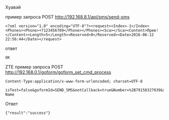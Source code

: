 Хуавэй

пример запроса POST http://192.168.8.1/api/sms/send-sms

```
<?xml version="1.0" encoding="UTF-8"?><request><Index>-1</Index><Phones><Phone>+7123456789</Phone></Phones><Sca></Sca><Content>Прив!</Content><Length>5</Length><Reserved>0</Reserved><Date>2016-06-12 22:56:44</Date></request>
```

ответ
```
OK
```

ZTE
пример запроса POST http://192.168.0.1/goform/goform_set_cmd_process
```
Content-Type:application/x-www-form-urlencoded; charset=UTF-8
```
```
isTest=false&goformId=SEND_SMS&notCallback=true&Number=%2B79158327039&sms_time=16%3B06%3B12%3B23%3B03%3B03%3B%2B3&MessageBody=041F04400438043204350442&ID=-1&encode_type=UNICODE
Name	
```
Ответ
```
{"result":"success"}
```
